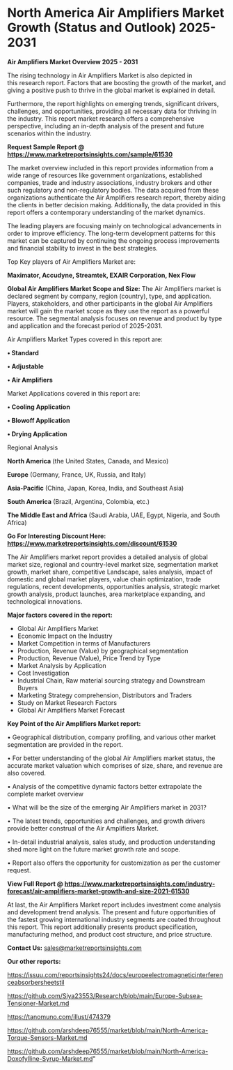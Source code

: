 # North America Air Amplifiers Market Growth (Status and Outlook) 2025-2031

<Strong> Air Amplifiers Market Overview 2025 - 2031</strong>

The rising technology in Air Amplifiers Market is also depicted in this research report. Factors that are boosting the growth of the market, and giving a positive push to thrive in the global market is explained in detail.

Furthermore, the report highlights on emerging trends, significant drivers, challenges, and opportunities, providing all necessary data for thriving in the industry. This report market research offers a comprehensive perspective, including an in-depth analysis of the present and future scenarios within the industry.

<strong>Request Sample Report @ <a href=https://www.marketreportsinsights.com/sample/61530>https://www.marketreportsinsights.com/sample/61530</a></strong>

The market overview included in this report provides information from a wide range of resources like government organizations, established companies, trade and industry associations, industry brokers and other such regulatory and non-regulatory bodies. The data acquired from these organizations authenticate the Air Amplifiers research report, thereby aiding the clients in better decision making. Additionally, the data provided in this report offers a contemporary understanding of the market dynamics.

The leading players are focusing mainly on technological advancements in order to improve efficiency. The long-term development patterns for this market can be captured by continuing the ongoing process improvements and financial stability to invest in the best strategies.

Top Key players of Air Amplifiers Market are:

<strong>Maximator, Accudyne, Streamtek, EXAIR Corporation, Nex Flow</strong>

<strong><b>Global Air Amplifiers Market Scope and Size:</b></strong>
The Air Amplifiers market is declared segment by company, region (country), type, and application. Players, stakeholders, and other participants in the global Air Amplifiers market will gain the market scope as they use the report as a powerful resource. The segmental analysis focuses on revenue and product by type and application and the forecast period of 2025-2031.

Air Amplifiers Market Types covered in this report are:

<strong>• Standard

• Adjustable

• Air Amplifiers</strong>

Market Applications covered in this report are:

<strong>• Cooling Application

• Blowoff Application

• Drying Application</strong> 

Regional Analysis

<strong>North America</strong> (the United States, Canada, and Mexico)

<strong>Europe</strong> (Germany, France, UK, Russia, and Italy)

<strong>Asia-Pacific</strong> (China, Japan, Korea, India, and Southeast Asia)

<strong>South America</strong> (Brazil, Argentina, Colombia, etc.)

<strong>The Middle East and Africa</strong> (Saudi Arabia, UAE, Egypt, Nigeria, and South Africa)

<strong>Go For Interesting Discount Here: <a href=https://www.marketreportsinsights.com/discount/61530>https://www.marketreportsinsights.com/discount/61530</a></strong>

The Air Amplifiers market report provides a detailed analysis of global market size, regional and country-level market size, segmentation market growth, market share, competitive Landscape, sales analysis, impact of domestic and global market players, value chain optimization, trade regulations, recent developments, opportunities analysis, strategic market growth analysis, product launches, area marketplace expanding, and technological innovations.

<strong><b>Major factors covered in the report:</b></strong>
<ul>
  <li>Global Air Amplifiers Market </li>
  <li>Economic Impact on the Industry</li>
  <li>Market Competition in terms of Manufacturers</li>
  <li>Production, Revenue (Value) by geographical segmentation</li>
  <li>Production, Revenue (Value), Price Trend by Type</li>
  <li>Market Analysis by Application</li>
  <li>Cost Investigation</li>
  <li>Industrial Chain, Raw material sourcing strategy and Downstream Buyers</li>
  <li>Marketing Strategy comprehension, Distributors and Traders</li>
  <li>Study on Market Research Factors</li>
  <li>Global Air Amplifiers Market Forecast</li>
</ul>

<strong><b>Key Point of the Air Amplifiers Market report:</b></strong>

• Geographical distribution, company profiling, and various other market segmentation are provided in the report.

• For better understanding of the global Air Amplifiers market status, the accurate market valuation which comprises of size, share, and revenue are also covered.

• Analysis of the competitive dynamic factors better extrapolate the complete market overview

• What will be the size of the emerging Air Amplifiers market in 2031?

• The latest trends, opportunities and challenges, and growth drivers provide better construal of the Air Amplifiers Market.

• In-detail industrial analysis, sales study, and production understanding shed more light on the future market growth rate and scope.

• Report also offers the opportunity for customization as per the customer request.

<strong><b>View Full Report @ <a href=https://www.marketreportsinsights.com/industry-forecast/air-amplifiers-market-growth-and-size-2021-61530>https://www.marketreportsinsights.com/industry-forecast/air-amplifiers-market-growth-and-size-2021-61530</a></b></strong>


At last, the Air Amplifiers Market report includes investment come analysis and development trend analysis. The present and future opportunities of the fastest growing international industry segments are coated throughout this report. This report additionally presents product specification, manufacturing method, and product cost structure, and price structure.

<strong>Contact Us:</strong>
sales@marketreportsinsights.com

<strong>Our other reports:</strong>

<a href=https://issuu.com/reportsinsights24/docs/europeelectromagneticinterferenceabsorbersheetstil>https://issuu.com/reportsinsights24/docs/europeelectromagneticinterferenceabsorbersheetstil</a>

<a href=https://github.com/Siya23553/Research/blob/main/Europe-Subsea-Tensioner-Market.md>https://github.com/Siya23553/Research/blob/main/Europe-Subsea-Tensioner-Market.md</a>

<a href=https://tanomuno.com/illust/474379>https://tanomuno.com/illust/474379</a>

<a href=https://github.com/arshdeep76555/market/blob/main/North-America-Torque-Sensors-Market.md>https://github.com/arshdeep76555/market/blob/main/North-America-Torque-Sensors-Market.md</a>

<a href=https://github.com/arshdeep76555/market/blob/main/North-America-Doxofylline-Syrup-Market.md>https://github.com/arshdeep76555/market/blob/main/North-America-Doxofylline-Syrup-Market.md</a>"
